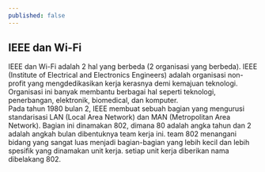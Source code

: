 ```yaml
---
published: false
---
```

## IEEE dan Wi-Fi

IEEE dan Wi-Fi adalah 2 hal yang berbeda (2 organisasi yang berbeda). IEEE (Institute of Electrical and Electronics Engineers) adalah organisasi non-profit yang mengdedikasikan kerja kerasnya demi kemajuan teknologi. Organisasi ini banyak membantu berbagai hal seperti teknologi, penerbangan, elektronik, biomedical, dan komputer.  
Pada tahun 1980 bulan 2, IEEE membuat sebuah bagian yang mengurusi standarisasi LAN (Local Area Network) dan MAN (Metropolitan Area Network). Bagian ini dinamakan 802, dimana 80 adalah angka tahun dan 2 adalah angkah bulan dibentuknya team kerja ini. team 802 menangani bidang yang sangat luas menjadi bagian-bagian yang lebih kecil dan lebih spesifik yang dinamakan unit kerja. setiap unit kerja diberikan nama dibelakang 802.
